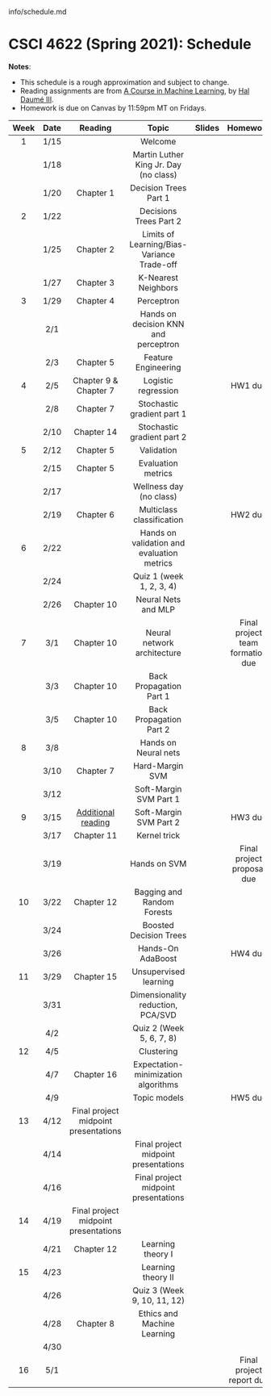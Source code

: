 info/schedule.md
# CSCI 4622 (Spring 2021): Schedule

**Notes**:

- This schedule is a rough approximation and subject to change.
- Reading assignments are from [A Course in Machine Learning](http://ciml.info/), by [Hal Daumé III](http://hal3.name/).
- Homework is due on Canvas by 11:59pm MT on Fridays.


| Week   | Date         | Reading      |                   Topic               	   | Slides      | Homework   | 
|:------:|:------------:| :-----------:| :----------------------------------------:|:-----------:|:----------:|
| 1 | 1/15 |  | Welcome  |  | |
| | 1/18 | | Martin Luther King Jr. Day (no class) || |
| | 1/20 | Chapter 1 | Decision Trees Part 1 || |
| 2| 1/22 | | Decisions Trees Part 2 |  | |
|  | 1/25 | Chapter 2  | Limits of Learning/Bias-Variance Trade-off  | | |
| | 1/27 | Chapter 3 | K-Nearest Neighbors  |  | |
| 3 | 1/29 | Chapter 4 | Perceptron |  | |
| | 2/1 |  | Hands on decision KNN and perceptron |  |  |
| | 2/3 | Chapter 5 | Feature Engineering |   | |
| 4 | 2/5 | Chapter 9 & Chapter 7 | Logistic regression|  | HW1 due |
| | 2/8 | Chapter 7 | Stochastic gradient part 1 |  |
| | 2/10 | Chapter 14  | Stochastic gradient part 2  |  | |
| 5 | 2/12 | Chapter 5 | Validation  | | |
| | 2/15 |Chapter 5 | Evaluation metrics  |  ||
| | 2/17 | | Wellness day (no class) |  | |
| | 2/19 |Chapter 6 |Multiclass classification|  | HW2 due   |
| 6 | 2/22 | |   Hands on validation and evaluation metrics |  | |
| | 2/24 |  | Quiz 1 (week 1, 2, 3, 4) |  | |
| | 2/26 | Chapter 10 | Neural Nets and MLP 	 |  |  |
| 7 | 3/1 |  Chapter 10 | Neural network architecture | | Final project team formation due|
| | 3/3 | Chapter 10 | Back Propagation Part 1 |  | |
| | 3/5 | Chapter 10 | Back Propagation Part 2 |   | |
| 8 | 3/8 | | Hands on Neural nets	 |  | |
| | 3/10 | Chapter 7  | Hard-Margin SVM | | |
| | 3/12 | | Soft-Margin SVM Part 1 |  |  |
| 9 | 3/15 | [Additional reading](https://cs.stanford.edu/people/davidknowles/lagrangian_duality.pdf) | Soft-Margin SVM Part 2 |  | HW3 due |
| | 3/17 | Chapter 11 | Kernel trick | | |
| | 3/19 |  | Hands on SVM | |  Final project proposal due |
| 10 | 3/22 | Chapter 12 | Bagging and Random Forests   |   | |
| | 3/24 | | Boosted Decision Trees	| | |
| | 3/26 | | Hands-On AdaBoost | | HW4 due |
| 11 | 3/29 | Chapter 15| Unsupervised learning | | |
| | 3/31 |  |  Dimensionality reduction, PCA/SVD  |    | |
| | 4/2 | | Quiz 2 (Week 5, 6, 7, 8)  | |  |
| 12 | 4/5 | |  Clustering | | |
| | 4/7 | Chapter 16 | Expectation-minimization algorithms |   | |
| | 4/9 | | Topic models |  | HW5 due|
| 13 | 4/12 | Final project midpoint presentations| | | |
| | 4/14 |  | Final project midpoint presentations| | |
| | 4/16 |  | Final project midpoint presentations| | |
| 14 | 4/19 | Final project midpoint presentations| | | |
| | 4/21    |Chapter 12 | Learning theory I | | |
| 15 | 4/23 |           | Learning theory II| |
|    | 4/26 |           | Quiz 3 (Week 9, 10, 11, 12) |  | |
|    | 4/28 | Chapter 8 | Ethics and Machine Learning | | |
|    | 4/30 |           | | |  |
| 16 | 5/1  |           | | |  Final project report due|

